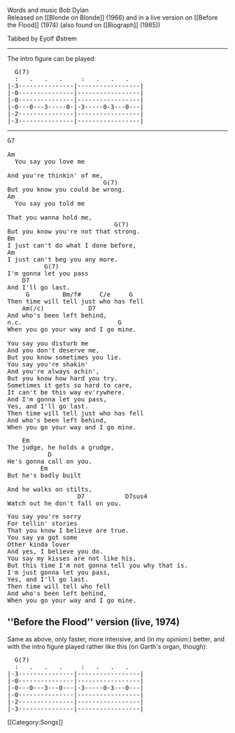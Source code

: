 Words and music Bob Dylan<br>
Released on [[Blonde on Blonde]] (1966) and in a live version on
[[Before the Flood]] (1974) (also found on [[Biograph]] (1985))<br>

Tabbed by Eyolf Østrem

----
The intro figure can be played:

<pre class="tab">
  G(7)
  :   .   .   .     :   .   .   .
|-3---------------|-----------------|
|-0---------------|-----------------|
|-0---------------|-----------------|
|-0---0---3-----0-|-3-----0-3---0---|
|-2---------------|-----------------|
|-3---------------|-----------------|
</pre>

----
<pre class="verse">
G7

Am
  You say you love me

And you're thinkin' of me,
                          G(7)
But you know you could be wrong.
Am
  You say you told me

That you wanna hold me,
                             G(7)
But you know you're not that strong.
Bm
I just can't do what I done before,
Am
I just can't beg you any more.
          G(7)
I'm gonna let you pass
    D7
And I'll go last.
     G         Bm/f#     C/e     G
Then time will tell just who has fell
    Am(/c)            D7
And who's been left behind,
n.c.                          G
When you go your way and I go mine.

You say you disturb me
And you don't deserve me,
But you know sometimes you lie.
You say you're shakin'
And you're always achin',
But you know how hard you try.
Sometimes it gets so hard to care,
It can't be this way ev'rywhere.
And I'm gonna let you pass,
Yes, and I'll go last.
Then time will tell just who has fell
And who's been left behind,
When you go your way and I go mine.
</pre>

<pre class="bridge">
    Em
The judge, he holds a grudge,
           D
He's gonna call on you.
         Em
But he's badly built

And he walks on stilts,
                   D7           D7sus4
Watch out he don't fall on you.
</pre>

<pre class="verse">
You say you're sorry
For tellin' stories
That you know I believe are true.
You say ya got some
Other kinda lover
And yes, I believe you do.
You say my kisses are not like his,
But this time I'm not gonna tell you why that is.
I'm just gonna let you pass,
Yes, and I'll go last.
Then time will tell who fell
And who's been left behind,
When you go your way and I go mine.
</pre>

<h2 class="songversion">''Before the Flood'' version (live, 1974)</h2>

Same as above, only faster, more intensive, and (in my opinion:)
better, and with the intro figure played rather like this (on Garth's
organ, though):

<pre class="tab">
  G(7)
  :   .   .   .     :   .   .   .
|-3---------------|-----------------|
|-0---------------|-----------------|
|-0---0---3---0---|-3-----0-3---0---|
|-0---------------|-----------------|
|-2---------------|-----------------|
|-3---------------|-----------------|
</pre>

[[Category:Songs]]